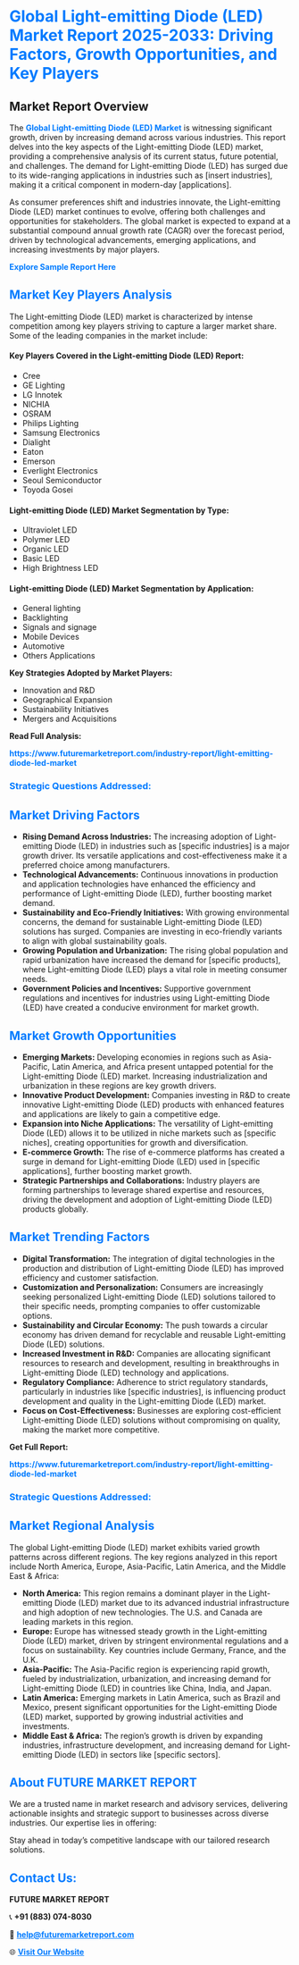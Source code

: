 <h1 style="color: #007BFF;">Global Light-emitting Diode (LED) Market Report 2025-2033: Driving Factors, Growth Opportunities, and Key Players</h1>

<section id="overview">
<h2>Market Report Overview</h2>
<p>The <a href="https://www.futuremarketreport.com/industry-report/light-emitting-diode-led-market" style="color: #007BFF; text-decoration: none;"><strong>Global Light-emitting Diode (LED) Market</strong></a> is witnessing significant growth, driven by increasing demand across various industries. This report delves into the key aspects of the Light-emitting Diode (LED) market, providing a comprehensive analysis of its current status, future potential, and challenges. The demand for Light-emitting Diode (LED) has surged due to its wide-ranging applications in industries such as [insert industries], making it a critical component in modern-day [applications].</p>
<p>As consumer preferences shift and industries innovate, the Light-emitting Diode (LED) market continues to evolve, offering both challenges and opportunities for stakeholders. The global market is expected to expand at a substantial compound annual growth rate (CAGR) over the forecast period, driven by technological advancements, emerging applications, and increasing investments by major players.</p>
</section>

<section id="overview">
<p><a href="https://www.futuremarketreport.com/request-sample/reportId=63591" style="color: #007BFF; text-decoration: none;"><strong>Explore Sample Report Here</strong></a></p>
</section>

<section id="key-players">
<h2 style="color: #007BFF;">Market Key Players Analysis</h2>
<p>The Light-emitting Diode (LED) market is characterized by intense competition among key players striving to capture a larger market share. Some of the leading companies in the market include:</p>
<h4>Key Players Covered in the Light-emitting Diode (LED) Report:</h4>
<ul><li>Cree</li><li>GE Lighting</li><li>LG Innotek</li><li>NICHIA</li><li>OSRAM</li><li>Philips Lighting</li><li>Samsung Electronics</li><li>Dialight</li><li>Eaton</li><li>Emerson</li><li>Everlight Electronics</li><li>Seoul Semiconductor</li><li>Toyoda Gosei</li></ul>
<h4>Light-emitting Diode (LED) Market Segmentation by Type:</h4>
<ul><li>Ultraviolet LED</li><li>Polymer LED</li><li>Organic LED</li><li>Basic LED</li><li>High Brightness LED</li></ul>

<h4>Light-emitting Diode (LED) Market Segmentation by Application:</h4>
<ul><li>General lighting</li><li>Backlighting</li><li>Signals and signage</li><li>Mobile Devices</li><li>Automotive</li><li>Others Applications</li></ul>
<p><strong>Key Strategies Adopted by Market Players:</strong></p>
<ul>
<li>Innovation and R&D</li>
<li>Geographical Expansion</li>
<li>Sustainability Initiatives</li>
<li>Mergers and Acquisitions</li>
</ul>
</section>

<section>
<p><strong>Read Full Analysis: </strong></p><a href="https://www.futuremarketreport.com/industry-report/light-emitting-diode-led-market" style="color: #007BFF; text-decoration: none;"><strong>https://www.futuremarketreport.com/industry-report/light-emitting-diode-led-market</strong></a>
<h3 style="color: #007BFF;">Strategic Questions Addressed:</h3>
</section>

<section id="driving-factors">
<h2 style="color: #007BFF;">Market Driving Factors</h2>
<ul>
<li><strong>Rising Demand Across Industries:</strong> The increasing adoption of Light-emitting Diode (LED) in industries such as [specific industries] is a major growth driver. Its versatile applications and cost-effectiveness make it a preferred choice among manufacturers.</li>
<li><strong>Technological Advancements:</strong> Continuous innovations in production and application technologies have enhanced the efficiency and performance of Light-emitting Diode (LED), further boosting market demand.</li>
<li><strong>Sustainability and Eco-Friendly Initiatives:</strong> With growing environmental concerns, the demand for sustainable Light-emitting Diode (LED) solutions has surged. Companies are investing in eco-friendly variants to align with global sustainability goals.</li>
<li><strong>Growing Population and Urbanization:</strong> The rising global population and rapid urbanization have increased the demand for [specific products], where Light-emitting Diode (LED) plays a vital role in meeting consumer needs.</li>
<li><strong>Government Policies and Incentives:</strong> Supportive government regulations and incentives for industries using Light-emitting Diode (LED) have created a conducive environment for market growth.</li>
</ul>
</section>

<section id="growth-opportunities">
<h2 style="color: #007BFF;">Market Growth Opportunities</h2>
<ul>
<li><strong>Emerging Markets:</strong> Developing economies in regions such as Asia-Pacific, Latin America, and Africa present untapped potential for the Light-emitting Diode (LED) market. Increasing industrialization and urbanization in these regions are key growth drivers.</li>
<li><strong>Innovative Product Development:</strong> Companies investing in R&D to create innovative Light-emitting Diode (LED) products with enhanced features and applications are likely to gain a competitive edge.</li>
<li><strong>Expansion into Niche Applications:</strong> The versatility of Light-emitting Diode (LED) allows it to be utilized in niche markets such as [specific niches], creating opportunities for growth and diversification.</li>
<li><strong>E-commerce Growth:</strong> The rise of e-commerce platforms has created a surge in demand for Light-emitting Diode (LED) used in [specific applications], further boosting market growth.</li>
<li><strong>Strategic Partnerships and Collaborations:</strong> Industry players are forming partnerships to leverage shared expertise and resources, driving the development and adoption of Light-emitting Diode (LED) products globally.</li>
</ul>
</section>

<section id="trending-factors">
<h2 style="color: #007BFF;">Market Trending Factors</h2>
<ul>
<li><strong>Digital Transformation:</strong> The integration of digital technologies in the production and distribution of Light-emitting Diode (LED) has improved efficiency and customer satisfaction.</li>
<li><strong>Customization and Personalization:</strong> Consumers are increasingly seeking personalized Light-emitting Diode (LED) solutions tailored to their specific needs, prompting companies to offer customizable options.</li>
<li><strong>Sustainability and Circular Economy:</strong> The push towards a circular economy has driven demand for recyclable and reusable Light-emitting Diode (LED) solutions.</li>
<li><strong>Increased Investment in R&D:</strong> Companies are allocating significant resources to research and development, resulting in breakthroughs in Light-emitting Diode (LED) technology and applications.</li>
<li><strong>Regulatory Compliance:</strong> Adherence to strict regulatory standards, particularly in industries like [specific industries], is influencing product development and quality in the Light-emitting Diode (LED) market.</li>
<li><strong>Focus on Cost-Effectiveness:</strong> Businesses are exploring cost-efficient Light-emitting Diode (LED) solutions without compromising on quality, making the market more competitive.</li>
</ul>
</section>

<section>
<p><strong>Get Full Report: </strong></p><a href="https://www.futuremarketreport.com/industry-report/light-emitting-diode-led-market" style="color: #007BFF; text-decoration: none;"><strong>https://www.futuremarketreport.com/industry-report/light-emitting-diode-led-market</strong></a>
<h3 style="color: #007BFF;">Strategic Questions Addressed:</h3>
</section>


<section id="regional-analysis">
<h2 style="color: #007BFF;">Market Regional Analysis</h2>
<p>The global Light-emitting Diode (LED) market exhibits varied growth patterns across different regions. The key regions analyzed in this report include North America, Europe, Asia-Pacific, Latin America, and the Middle East & Africa:</p>
<ul>
<li><strong>North America:</strong> This region remains a dominant player in the Light-emitting Diode (LED) market due to its advanced industrial infrastructure and high adoption of new technologies. The U.S. and Canada are leading markets in this region.</li>
<li><strong>Europe:</strong> Europe has witnessed steady growth in the Light-emitting Diode (LED) market, driven by stringent environmental regulations and a focus on sustainability. Key countries include Germany, France, and the U.K.</li>
<li><strong>Asia-Pacific:</strong> The Asia-Pacific region is experiencing rapid growth, fueled by industrialization, urbanization, and increasing demand for Light-emitting Diode (LED) in countries like China, India, and Japan.</li>
<li><strong>Latin America:</strong> Emerging markets in Latin America, such as Brazil and Mexico, present significant opportunities for the Light-emitting Diode (LED) market, supported by growing industrial activities and investments.</li>
<li><strong>Middle East & Africa:</strong> The region’s growth is driven by expanding industries, infrastructure development, and increasing demand for Light-emitting Diode (LED) in sectors like [specific sectors].</li>
</ul>
</section>

<footer>
<h2 style="color: #007BFF;">About FUTURE MARKET REPORT</h2>
<p>We are a trusted name in market research and advisory services, delivering actionable insights and strategic support to businesses across diverse industries. Our expertise lies in offering:</p>

<p>Stay ahead in today’s competitive landscape with our tailored research solutions.</p>

<h2 style="color: #007BFF;">Contact Us:</h2>
<p><strong>FUTURE MARKET REPORT</strong></p>
<p>📞 <strong>+91 (883) 074-8030</strong></p>
<p>📧 <strong><a href="mailto:help@futuremarketreport.com" style="color: #007BFF;">help@futuremarketreport.com</a></strong></p>
<p>🌐 <strong><a href="https://www.futuremarketreport.com/" style="color: #007BFF;">Visit Our Website</a></strong></p>
</footer>